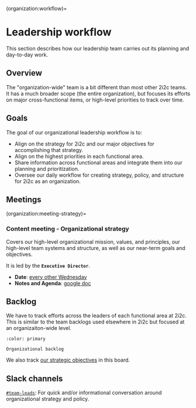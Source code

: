 (organization:workflow)=
# Leadership workflow

This section describes how our leadership team carries out its planning and day-to-day work.

## Overview

The "organization-wide" team is a bit different than most other 2i2c teams.
It has a much broader scope (the entire organization), but focuses its efforts on major cross-functional items, or high-level priorities to track over time.

## Goals

The goal of our organizational leadership workflow is to:

- Align on the strategy for 2i2c and our major objectives for accomplishing that strategy.
- Align on the highest priorities in each functional area.
- Share information across functional areas and integrate them into our planning and prioritization.
- Oversee our daily workflow for creating strategy, policy, and structure for 2i2c as an organization.

## Meetings

(organization:meeting-strategy)=
### Content meeting - Organizational strategy

Covers our high-level organizational mission, values, and principles, our high-level team systems and structure, as well as our near-term goals and objectives.

It is led by the **`Executive Director`**.

- **Date**: [every other Wednesday](https://calendar.google.com/calendar/embed?src=c_nq8hl7qsm484g1p7mfkm29jpo8%40group.calendar.google.com&ctz=America%2FLos_Angeles)
- **Notes and Agenda**: [google doc](https://drive.google.com/open?id=1HoNX8T8IQ1uhS2ryi1r9iS-nSbPT1b1Y7HsjosbHme8&authuser=1&usp=meetingnotes&showmeetingnotespromo=true)

## Backlog

We have to track efforts across the leaders of each functional area at 2i2c.
This is similar to the team backlogs used elsewhere in 2i2c but focused at an organizaiton-wide level.

```{button-link} https://github.com/orgs/2i2c-org/projects/34
:color: primary

Organizational backlog
```

We also track [our strategic objectives](strategy:objectives) in this board.

## Slack channels

[`#team-leads`](https://2i2c.slack.com/archives/C047H7W78M6): For quick and/or informational conversation around organizational strategy and policy.
